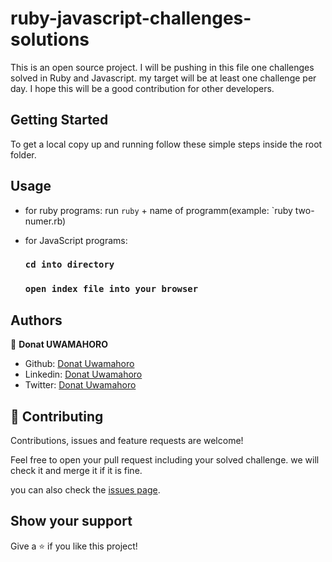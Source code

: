 # ruby-javascript-challenges-solutions

This is an open source project. I will be pushing in this file one challenges solved in Ruby and Javascript. my target will be at least one challenge per day. I hope this will be a good contribution for other developers.

## Getting Started

To get a local copy up and running follow these simple steps inside the root folder.

## Usage

- for ruby programs: run `ruby` + name of programm(example: `ruby two-numer.rb)
- for JavaScript programs:

  ### `cd into directory`

  ### `open index file into your browser`

## Authors

👤 **Donat UWAMAHORO**

- Github: [Donat Uwamahoro](https://github.com/uwadonat)
- Linkedin: [Donat Uwamahoro](https://www.linkedin.com/in/uwadonat)
- Twitter: [Donat Uwamahoro](https://twitter.com/uwahoroDonat)

## 🤝 Contributing

Contributions, issues and feature requests are welcome!

Feel free to open your pull request including your solved challenge. we will check it and merge it if it is fine.

you can also check the [issues page](https://github.com/uwadonat/ruby-javascript-challenges-solutions/issues/1).

## Show your support

Give a ⭐️ if you like this project!
